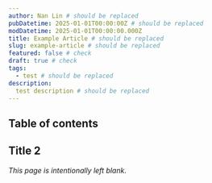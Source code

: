 ```yaml
---
author: Nan Lin # should be replaced
pubDatetime: 2025-01-01T00:00:00Z # should be replaced
modDatetime: 2025-01-01T00:00:00.000Z
title: Example Article # should be replaced
slug: example-article # should be replaced
featured: false # check
draft: true # check
tags:
  - test # should be replaced
description:
  test description # should be replaced
---
```


## Table of contents

## Title 2

_This page is intentionally left blank._